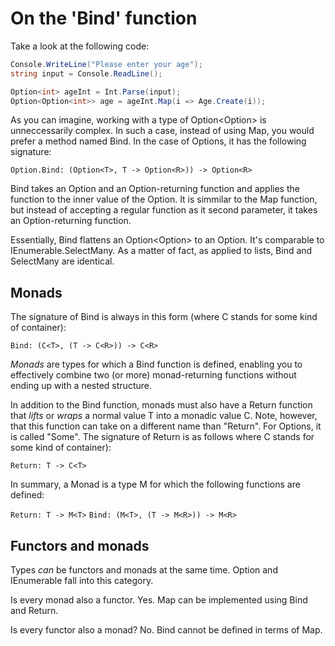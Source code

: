 ﻿# On the 'Bind' function


Take a look at the following code:


```cs
Console.WriteLine("Please enter your age");
string input = Console.ReadLine();

Option<int> ageInt = Int.Parse(input);
Option<Option<int>> age = ageInt.Map(i => Age.Create(i));
```

As you can imagine, working with a type of Option<Option<int>> is unneccessarily complex. In such a case, instead of using Map, you would prefer a method named Bind. In the case of Options, it has the following signature:


`Option.Bind: (Option<T>, T -> Option<R>)) -> Option<R>`


Bind takes an Option and an Option-returning function and applies the function to the inner value of the Option. It is simmilar to the Map function, but instead of accepting a regular function as it second parameter, it takes an Option-returning function.


Essentially, Bind flattens an Option<Option<T>> to an Option<T>. It's comparable to IEnumerable.SelectMany. As a matter of fact, as applied to lists, Bind and SelectMany are identical.


## Monads


The signature of Bind is always in this form (where C stands for some kind of container):


`Bind: (C<T>, (T -> C<R>)) -> C<R>`


*Monads* are types for which a Bind function is defined, enabling you to effectively combine two (or more) monad-returning functions without ending up with a nested structure.


In addition to the Bind function, monads must also have a Return function that *lifts* or *wraps* a normal value T into a monadic value C<T>. Note, however, that this function can take on a different name than "Return". For Options, it is called "Some". The signature of Return is as follows where C stands for some kind of container):


`Return: T -> C<T>` 


In summary, a Monad is a type M<T> for which the following functions are defined:


`Return: T -> M<T>`
`Bind: (M<T>, (T -> M<R>)) -> M<R>`


## Functors and monads


Types *can* be functors and monads at the same time. Option and IEnumerable fall into this category.


Is every monad also a functor. Yes. Map can be implemented using Bind and Return.


Is every functor also a monad? No. Bind cannot be defined in terms of Map.
